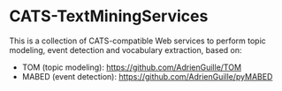 # CATS-TextMiningServices
This is a collection of CATS-compatible Web services to perform topic modeling, event detection and vocabulary extraction, based on:

- TOM (topic modeling): https://github.com/AdrienGuille/TOM
- MABED (event detection): https://github.com/AdrienGuille/pyMABED
